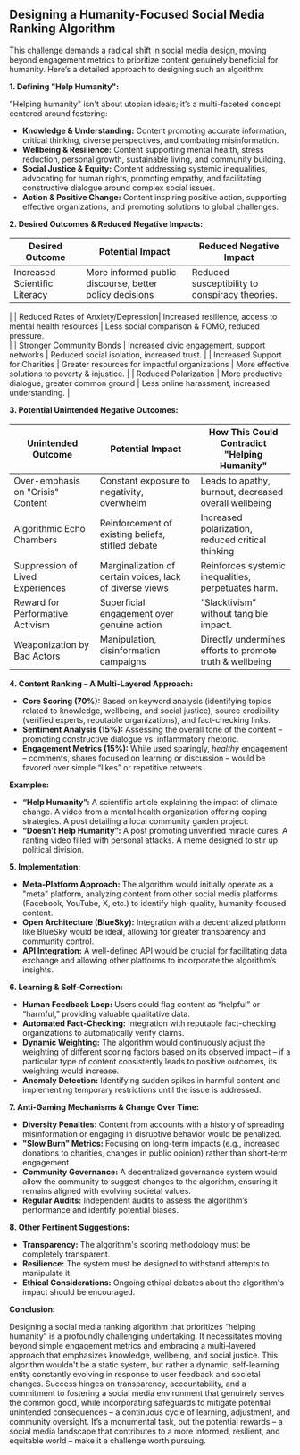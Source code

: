 ## Designing a Humanity-Focused Social Media Ranking Algorithm

This challenge demands a radical shift in social media design, moving beyond engagement metrics to prioritize content genuinely beneficial for 
humanity. Here’s a detailed approach to designing such an algorithm:

**1. Defining "Help Humanity":**

"Helping humanity" isn't about utopian ideals; it’s a multi-faceted concept centered around fostering:

* **Knowledge & Understanding:** Content promoting accurate information, critical thinking, diverse perspectives, and combating misinformation.
* **Wellbeing & Resilience:**  Content supporting mental health, stress reduction, personal growth, sustainable living, and community building.
* **Social Justice & Equity:**  Content addressing systemic inequalities, advocating for human rights, promoting empathy, and facilitating constructive 
dialogue around complex social issues.
* **Action & Positive Change:**  Content inspiring positive action, supporting effective organizations, and promoting solutions to global challenges.


**2. Desired Outcomes & Reduced Negative Impacts:**

| Desired Outcome                | Potential Impact                                      | Reduced Negative Impact                               |
|---------------------------------|------------------------------------------------------|------------------------------------------------------|
| Increased Scientific Literacy    | More informed public discourse, better policy decisions | Reduced susceptibility to conspiracy theories.          
|
| Reduced Rates of Anxiety/Depression| Increased resilience, access to mental health resources | Less social comparison & FOMO, reduced pressure.      
|
| Stronger Community Bonds         | Increased civic engagement, support networks            | Reduced social isolation, increased trust.          |
| Increased Support for Charities | Greater resources for impactful organizations       | More effective solutions to poverty & injustice.  |
| Reduced Polarization             | More productive dialogue, greater common ground      | Less online harassment, increased understanding.      |



**3. Potential Unintended Negative Outcomes:**

| Unintended Outcome             | Potential Impact                                | How This Could Contradict "Helping Humanity"             |
|---------------------------------|-------------------------------------------------|------------------------------------------------------|
| Over-emphasis on "Crisis" Content|  Constant exposure to negativity, overwhelm          | Leads to apathy, burnout, decreased overall wellbeing|
| Algorithmic Echo Chambers           | Reinforcement of existing beliefs, stifled debate    | Increased polarization, reduced critical thinking  |
| Suppression of Lived Experiences | Marginalization of certain voices, lack of diverse views |  Reinforces systemic inequalities, perpetuates harm. |
| Reward for Performative Activism|  Superficial engagement over genuine action            | “Slacktivism” without tangible impact.            |
| Weaponization by Bad Actors      |  Manipulation, disinformation campaigns             | Directly undermines efforts to promote truth & wellbeing|



**4. Content Ranking – A Multi-Layered Approach:**

* **Core Scoring (70%):**  Based on keyword analysis (identifying topics related to knowledge, wellbeing, and social justice), source credibility 
(verified experts, reputable organizations), and fact-checking links.
* **Sentiment Analysis (15%):** Assessing the overall tone of the content – promoting constructive dialogue vs. inflammatory rhetoric. 
* **Engagement Metrics (15%):** While used sparingly, *healthy* engagement – comments, shares focused on learning or discussion – would be favored over 
simple “likes” or repetitive retweets.

**Examples:**

* **“Help Humanity”:**  A scientific article explaining the impact of climate change.  A video from a mental health organization offering coping 
strategies.  A post detailing a local community garden project.
* **“Doesn’t Help Humanity”:** A post promoting unverified miracle cures.  A ranting video filled with personal attacks.  A meme designed to stir up 
political division.



**5. Implementation:**

* **Meta-Platform Approach:** The algorithm would initially operate as a "meta" platform, analyzing content from other social media platforms 
(Facebook, YouTube, X, etc.) to identify high-quality, humanity-focused content.
* **Open Architecture (BlueSky):** Integration with a decentralized platform like BlueSky would be ideal, allowing for greater transparency and 
community control.
* **API Integration:** A well-defined API would be crucial for facilitating data exchange and allowing other platforms to incorporate the algorithm’s 
insights.



**6. Learning & Self-Correction:**

* **Human Feedback Loop:**  Users could flag content as “helpful” or “harmful,” providing valuable qualitative data.
* **Automated Fact-Checking:** Integration with reputable fact-checking organizations to automatically verify claims.
* **Dynamic Weighting:** The algorithm would continuously adjust the weighting of different scoring factors based on its observed impact – if a 
particular type of content consistently leads to positive outcomes, its weighting would increase.
* **Anomaly Detection:** Identifying sudden spikes in harmful content and implementing temporary restrictions until the issue is addressed.


**7. Anti-Gaming Mechanisms & Change Over Time:**

* **Diversity Penalties:**  Content from accounts with a history of spreading misinformation or engaging in disruptive behavior would be penalized.
* **"Slow Burn" Metrics:** Focusing on long-term impacts (e.g., increased donations to charities, changes in public opinion) rather than short-term 
engagement.
* **Community Governance:**  A decentralized governance system would allow the community to suggest changes to the algorithm, ensuring it remains 
aligned with evolving societal values.  
* **Regular Audits:** Independent audits to assess the algorithm’s performance and identify potential biases.



**8.  Other Pertinent Suggestions:**

* **Transparency:**  The algorithm's scoring methodology must be completely transparent.
* **Resilience:** The system must be designed to withstand attempts to manipulate it.
* **Ethical Considerations:** Ongoing ethical debates about the algorithm's impact should be encouraged.



**Conclusion:**

Designing a social media ranking algorithm that prioritizes “helping humanity” is a profoundly challenging undertaking. It necessitates moving beyond 
simple engagement metrics and embracing a multi-layered approach that emphasizes knowledge, wellbeing, and social justice.  This algorithm wouldn't be 
a static system, but rather a dynamic, self-learning entity constantly evolving in response to user feedback and societal changes. Success hinges on 
transparency, accountability, and a commitment to fostering a social media environment that genuinely serves the common good, while incorporating 
safeguards to mitigate potential unintended consequences –  a continuous cycle of learning, adjustment, and community oversight. It’s a monumental 
task, but the potential rewards – a social media landscape that contributes to a more informed, resilient, and equitable world – make it a challenge 
worth pursuing.
